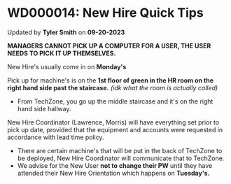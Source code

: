 # WD000014: New Hire Quick Tips
Updated by **Tyler Smith** on **09-20-2023**

**MANAGERS CANNOT PICK UP A COMPUTER FOR A USER, THE USER NEEDS TO PICK IT UP THEMSELVES.**

New Hire's usually come in on **Monday's**

Pick up for machine's is on the **1st floor of green in the HR room on the right hand side past the staircase.** *(idk what the room is actually called)*

- From TechZone, you go up the middle staircase and it's on the right hand side hallway.

New Hire Coordinator (Lawrence, Morris) will have everything set prior to pick up date, provided that the equipment and accounts were requested in accordance with lead time policy.

- There are certain machine's that will be put in the back of TechZone to be deployed, New Hire Coordinator will communicate that to TechZone.
- We advise for the New User **not to change their PW** until they have attended their New Hire Orientation which happens on **Tuesday's.**
